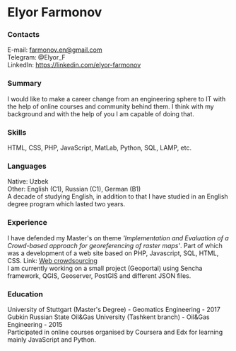 # Elyor Farmonov
### Contacts
E-mail: farmonov.en@gmail.com  
Telegram: @Elyor_F  
LinkedIn: https://linkedin.com/elyor-farmonov
### Summary
I would like to make a career change from an engineering sphere to IT with the help of online courses and community behind them. I think with my background and with the help of you I am capable of doing that.  
### Skills
HTML, CSS, PHP, JavaScript, MatLab, Python, SQL, LAMP, etc.
### Languages
Native: Uzbek  
Other: English (C1), Russian (C1), German (B1)   
A decade of studying English, in addition to that I have studied in an English degree program which lasted two years. 
### Experience
I have defended my Master's on theme *'Implementation and Evaluation of a Crowd-based approach for georeferencing of raster maps'*. Part of which was a development of a web site 
based on PHP, Javascript, SQL, HTML, CSS. Link: [Web crowdsourcing](https://github.com/elygo/web_crowdsourcing)  
I am currently working on a small project (Geoportal) using Sencha framework, QGIS, Geoserver, PostGIS and different JSON files. 
### Education
University of Stuttgart (Master's Degree) - Geomatics Engineering - 2017  
Gubkin Russian State Oil&Gas University (Tashkent branch) - Oil&Gas Engineering - 2015    
Participated in online courses organised by Coursera and Edx for learning mainly JavaScript and Python.
